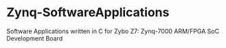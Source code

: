 # Zynq-SoftwareApplications
Software Applications written in C for Zybo Z7: Zynq-7000 ARM/FPGA SoC Development Board
